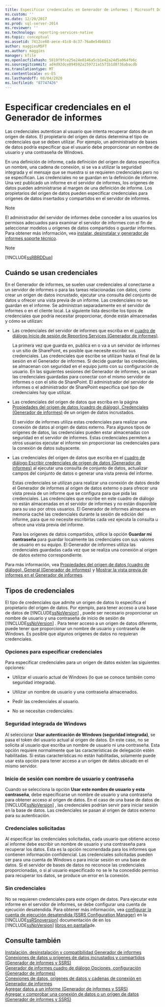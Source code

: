 ```yaml
---
title: Especificar credenciales en Generador de informes | Microsoft Docs
ms.custom: ''
ms.date: 12/29/2017
ms.prod: sql-server-2014
ms.reviewer: ''
ms.technology: reporting-services-native
ms.topic: conceptual
ms.assetid: 7412ce68-aece-41c0-8c37-76a0e54b6b53
author: maggiesMSFT
ms.author: maggies
manager: kfile
ms.openlocfilehash: 5819f9fce25e24e0146a5cb1e42a24d5a064fb6c
ms.sourcegitcommit: ad4d92dce894592a259721a1571b1d8736abacdb
ms.translationtype: MT
ms.contentlocale: es-ES
ms.lasthandoff: 08/04/2020
ms.locfileid: "87747426"
---
```

# <a name="specify-credentials-in-report-builder"></a>Especificar credenciales en el Generador de informes
  Las credenciales autentican al usuario que intenta recuperar datos de un origen de datos. El propietario del origen de datos determina el tipo de credenciales que se deben utilizar. Por ejemplo, un administrador de bases de datos podría especificar que el usuario debe proporcionar un nombre de usuario y una contraseña de Windows.  
  
 En una definición de informe, cada definición del origen de datos especifica un nombre, una cadena de conexión, si se va a utilizar la seguridad integrada y el mensaje que se muestra si se requieren credenciales pero no se especifican. Las credenciales no se guardan en la definición de informe. Una vez publicado un informe en el servidor de informes, los orígenes de datos pueden administrarse al margen de una definición de informe. Los propietarios del origen de datos pueden especificar credenciales para orígenes de datos insertados y compartidos en el servidor de informes.  
  
> [!NOTE]  
>  El administrador del servidor de informes debe conceder a los usuarios los permisos adecuados para examinar el servidor de informes con el fin de seleccionar modelos u orígenes de datos compartidos o guardar informes. Para obtener más información, vea [instalar, desinstalar y generador de informes soporte técnico](../../2014/reporting-services/install-uninstall-and-report-builder-support.md).  
  
> [!NOTE]  
>  [!INCLUDE[ssRBRDDup](../includes/ssrbrddup-md.md)]  
  
## <a name="understanding-when-credentials-are-used"></a>Cuándo se usan credenciales  
 En el Generador de informes, se suelen usar credenciales al conectarse a un servidor de informes o para las tareas relacionadas con datos, como crear un origen de datos incrustado, ejecutar una consulta del conjunto de datos u ofrecer una vista previa de un informe. Las credenciales no se guardan en el informe. Se administran separadamente en el servidor de informes o en el cliente local. La siguiente lista describe los tipos de credenciales que podría necesitar proporcionar, donde están almacenadas y cómo se utilizan:  
  
-   Las credenciales del servidor de informes que escriba en el [cuadro de diálogo Inicio de sesión de Reporting Services &#40;Generador de informes&#41;](report-builder/reporting-services-login-dialog-box-report-builder.md).  
  
     La primera vez que guarda en, publica en o va a un servidor de informes o un sitio de SharePoint, es posible que necesite escribir sus credenciales. Las credenciales que escribe se utilizan hasta el final de la sesión en el Generador de informes. Si decide guardar las credenciales, se almacenan con seguridad en el equipo junto con su configuración de usuario. En las siguientes sesiones del Generador de informes, se usan las credenciales guardadas para conectar con el mismo servidor de informes o con el sitio de SharePoint. El administrador del servidor de informes o el administrador de SharePoint especifica qué tipo de credenciales hay que utilizar.  
  
-   Las credenciales del origen de datos que escriba en la página [Propiedades del origen de datos (cuadro de diálogo), Credenciales &#40;Generador de informes&#41;](../../2014/reporting-services/data-source-properties-dialog-box-credentials-report-builder.md) de un origen de datos incrustados.  
  
     El servidor de informes utiliza estas credenciales para realizar una conexión de datos al origen de datos externo. Para algunos tipos de orígenes de datos, las credenciales pueden estar almacenadas con seguridad en el servidor de informes. Estas credenciales permiten a otros usuarios ejecutar el informe sin proporcionar las credenciales para la conexión de datos subyacente.  
  
-   Las credenciales del origen de datos que escriba en el [cuadro de diálogo Escribir credenciales de origen de datos &#40;Generador de informes&#41;](report-data/enter-data-source-credentials-dialog-box-report-builder.md) al ejecutar una consulta de conjunto de datos, actualizar campos del conjunto de datos o generar una vista previa del informe.  
  
     Estas credenciales se utilizan para realizar una conexión de datos desde el Generador de informes al origen de datos externo o para ofrecer una vista previa de un informe que se configura para que pida las credenciales. Las credenciales que escribe en este cuadro de diálogo no están almacenadas en el servidor de informes y no están disponible para su uso por otros usuarios. El Generador de informes almacena en memoria caché las credenciales durante la sesión de edición del informe, para que no necesite escribirlas cada vez ejecuta la consulta u ofrece una vista previa del informe.  
  
     Para los orígenes de datos compartidos, utilice la opción **Guardar mi contraseña** para guardar localmente las credenciales con sus valores de usuario en su equipo. El Generador de informes utiliza las credenciales guardadas cada vez que se realiza una conexión al origen de datos externo correspondiente.  
  
 Para más información, vea [Propiedades del origen de datos (cuadro de diálogo), General &#40;Generador de informes&#41;](../../2014/reporting-services/data-source-properties-dialog-box-general-report-builder.md) y [Mostrar la vista previa de informes en el Generador de informes](report-builder/previewing-reports-in-report-builder.md).  
  
## <a name="types-of-credentials"></a>Tipos de credenciales  
 El tipo de credenciales que admite un origen de datos lo especifica el propietario del origen de datos. Por ejemplo, para tener acceso a una base de datos de [!INCLUDE[ssNoVersion](../includes/ssnoversion-md.md)] , puede ser necesario proporcionar un nombre de usuario y una contraseña de inicio de sesión de [!INCLUDE[ssNoVersion](../includes/ssnoversion-md.md)] . Para tener acceso a un origen de datos diferente, puede tener que proporcionar un nombre de usuario y contraseña de Windows. Es posible que algunos orígenes de datos no requieran credenciales.  
  
### <a name="options-for-specifying-credentials"></a>Opciones para especificar credenciales  
 Para especificar credenciales para un origen de datos existen las siguientes opciones:  
  
-   Utilizar el usuario actual de Windows (lo que se conoce también como seguridad integrada).  
  
-   Utilizar un nombre de usuario y una contraseña almacenados.  
  
-   Pedir las credenciales al usuario.  
  
-   No se necesitan credenciales.  
  
### <a name="windows-integrated-security"></a>Seguridad integrada de Windows  
 Al seleccionar **Usar autenticación de Windows (seguridad integrada)**, se pasa el token del usuario actual al origen de datos. En este caso, no se solicita al usuario que escriba un nombre de usuario ni una contraseña. Esta opción requiere normalmente que las características de delegación estén habilitadas. Si estas características no están habilitadas, solamente puede usar esta opción para tener acceso a un origen de datos ubicado en el mismo servidor.  
  
### <a name="user-name-and-password-login"></a>Inicio de sesión con nombre de usuario y contraseña  
 Cuando se selecciona la opción **Usar este nombre de usuario y esta contraseña**, debe especificarse un nombre de usuario y una contraseña para obtener acceso al origen de datos. En el caso de una base de datos de [!INCLUDE[ssNoVersion](../includes/ssnoversion-md.md)] , las credenciales podrían servir para iniciar sesión en la base de datos. Las credenciales se pasan al origen de datos externo para su autenticación.  
  
### <a name="prompted-credentials"></a>Credenciales solicitadas  
 Al especificar las credenciales solicitadas, cada usuario que obtiene acceso al informe debe escribir un nombre de usuario y una contraseña para recuperar los datos. Esta es la opción recomendada para los informes que contienen información confidencial. Las credenciales solicitadas pueden ser para una cuenta de Windows o para iniciar sesión en una base de datos. Si el servidor de bases de datos no reconoce las credenciales proporcionadas, o si al usuario especificado no se le ha concedido permiso para recuperar los datos, se produce un error en la conexión.  
  
### <a name="no-credentials"></a>Sin credenciales  
 No se requieren credenciales para este origen de datos. Para ejecutar este informe en el servidor de informes, se debe configurar una cuenta de ejecución desatendida. Para obtener más información, vea [configurar la cuenta de ejecución desatendida &#40;SSRS Configuration Manager&#41;](install-windows/configure-the-unattended-execution-account-ssrs-configuration-manager.md) en la [!INCLUDE[ssRSnoversion](../includes/ssrsnoversion-md.md)] documentación de en los [!INCLUDE[ssNoVersion](../includes/ssnoversion-md.md)] [libros en pantalla](https://go.microsoft.com/fwlink/?linkid=121312)de.  
  
## <a name="see-also"></a>Consulte también  
 [Instalación, desinstalación y compatibilidad Generador de informes](../../2014/reporting-services/install-uninstall-and-report-builder-support.md)   
 [Conexiones de datos u orígenes de datos incrustados y compartidos &#40;Generador de informes y SSRS&#41;](../../2014/reporting-services/embedded-and-shared-data-connections-or-data-sources-report-builder-and-ssrs.md)   
 [Generador de informes cuadro de diálogo Opciones, configuración &#40;Generador de informes&#41;](report-builder/set-default-options-for-report-builder.md)   
 [Conexiones de datos, orígenes de datos y cadenas de conexión en Generador de informes](../../2014/reporting-services/data-connections-data-sources-and-connection-strings-in-report-builder.md)   
 [Agregar datos a un informe &#40;Generador de informes y SSRS&#41;](report-data/report-datasets-ssrs.md)   
 [Agregar y comprobar una conexión de datos o un origen de datos &#40;Generador de informes y SSRS&#41;](report-data/add-and-verify-a-data-connection-report-builder-and-ssrs.md)  
  
  
